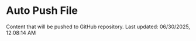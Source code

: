 # Auto Push File

Content that will be pushed to GitHub repository.
Last updated: 06/30/2025, 12:08:14 AM